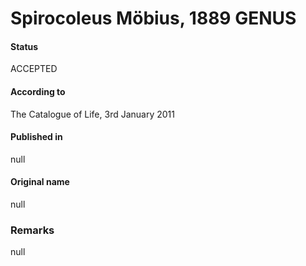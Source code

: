 Spirocoleus Möbius, 1889 GENUS
=======

#### Status
ACCEPTED

#### According to
The Catalogue of Life, 3rd January 2011

#### Published in
null

#### Original name
null

### Remarks
null